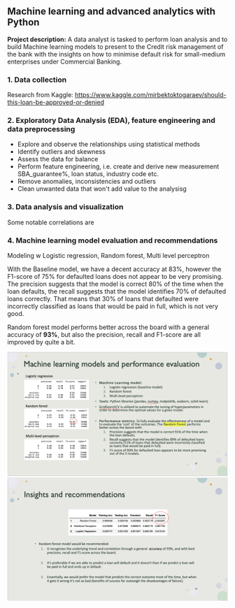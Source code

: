 ## Machine learning and advanced analytics with Python

**Project description:** 
A data analyst is tasked to perform loan analysis and to build Machine learning models to present to the Credit risk management of the bank
with the insights on how to minimise default risk for small-medium enterprises under Commercial Banking.

### 1. Data collection
Research from Kaggle: https://www.kaggle.com/mirbektoktogaraev/should-this-loan-be-approved-or-denied 

### 2. Exploratory Data Analysis (EDA), feature engineering and data preprocessing

- Explore and observe the relationships using statistical methods
- Identify outliers and skewness
- Assess the data for balance
- Perform feature engineering, i.e. create and derive new measurement SBA_guarantee%, loan status, industry code etc.
- Remove anomalies, inconsistencies and outliers
- Clean unwanted data that won't add value to the analysisg

### 3. Data analysis and visualization

Some notable correlations are

### 4. Machine learning model evaluation and recommendations 

Modeling w Logistic regression, Random forest, Multi level perceptron

With the Baseline model, we have a decent accuracy at 83%, however the F1-score of 75% for defaulted loans does not appear to be very promising. 
The precision suggests that the model is correct 80% of the time when the loan defaults, 
the recall suggests that the model identifies 70% of defaulted loans correctly. 
That means that 30% of loans that defaulted were incorrectly classified as loans that would be paid in full, which is not very good.

Random forest model performs better across the board
with a general accuracy of **93%**, but also the precision, recall and F1-score are all improved by quite a bit. 

<img src="images/mleval.png?raw=true"/>

<img src="images/mlrecommendation.png?raw=true"/>
